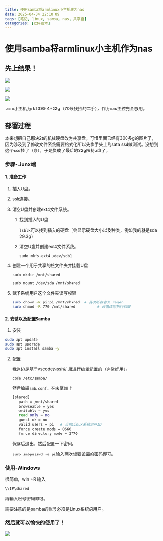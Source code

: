 ```yaml
---
title: 使用samba将armlinux小主机作为nas
date: 2025-04-04 22:10:09
tags: [笔记, linux, samba, nas, 共享盘]
categories: [软件技术]
---
```


# 使用samba将armlinux小主机作为nas

## 	先上结果！

![](../images/Linux/samba/1.png)

![](../images/Linux/samba/2.jpg)

![](../images/Linux/samba/3.jpg)

​	arm小主机为rk3399 4+32g（70块钱捡的二手），作为nas主控完全够用。

## 部署过程

​	本来想把自己那块2t的机械硬盘改为共享盘，可惜里面已经有300多g的图片了，因为涉及到了修改文件系统需要格式化所以先拿手头上的sata ssd做测试。没想到这个ssd挂了（悲），于是换成了最后的32g限制u盘了。

### 步骤-Liunx端

#### 1. 准备工作

 1. 插入U盘。

 2. ssh连接。

 3. 清空U盘并创建ext4文件系统。

    1. 找到插入的U盘

        `lsblk`可以找到插入的硬盘（会显示硬盘大小以及种类，例如我的就是sda 29.3g）

    2. 清空U盘并创建ext4文件系统。

        `sudo mkfs.ext4 /dev/sdb1`

 4. 创建一个用于共享的根文件夹并挂载U盘

    `sudo mkdir /mnt/shared`

    `sudo mount /dev/sda /mnt/shared`

 5. 赋予系统用户这个文件夹读写权限

    ```bash
    sudo chown -R pi:pi /mnt/shared  # 更改所有者为 regen
    sudo chmod -R 770 /mnt/shared          # 设置读写执行权限
    ```

    

#### 2. 安装以及配置Samba

1. 安装

```bash
sudo apt update
sudo apt upgrade
sudo apt install samba -y
```

2. 配置

    我这边是基于vscode的ssh扩展进行编辑配置的（非常好用）。

    `code /etc/samba/`

    然后编辑`smb.conf`，在末尾加上

    ```bash
    [shared]
       path = /mnt/shared
       browseable = yes
       writable = yes
       read only = no
       guest ok = no
       valid users = pi   # 当前Linux系统用户ID
       force create mode = 0660
       force directory mode = 2770
    ```

    保存后退出，然后配置一下密码。

    `sudo smbpasswd -a pi`输入两次想要设置的密码即可。

### 使用-Windows

很简单，win +R 输入

```bash
\\IP\shared
```

再输入账号密码即可。

需要注意的是samba的账号必须是Linux系统的用户。

### 然后就可以愉快的使用了！

![](../images/Linux/samba/4.png)


